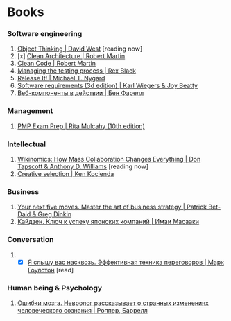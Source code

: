 # **Books**
### Software engineering
1. [Object Thinking | David West](https://www.google.com/search?q=Object+Thinking+%7C+David+West+%D0%BA%D0%BD%D0%B8%D0%B3%D0%B0) [reading now]
2. [x] [Clean Architecture | Robert Martin](https://www.google.com/search?q=%D0%BA%D0%BD%D0%B8%D0%B3%D0%B0+clean+architecture+robert+martin)
3. [Clean Code | Robert Martin](https://www.google.com/search?q=книга+clean+code+robert+martin)
4. [Managing the testing process | Rex Black](https://www.google.com/search?q=Managing+the+testing+process+%7C+Rex+Black+%D0%BA%D0%BD%D0%B8%D0%B3%D0%B0)
5. [Release It! | Michael T. Nygard](https://www.google.com/search?q=Release+It!+%7C+Michael+T.+Nygard+%D0%BA%D0%BD%D0%B8%D0%B3%D0%B0)
6. [Software requirements (3d edition) | Karl Wiegers & Joy Beatty](https://www.google.com/search?q=Software+requirements+(3d+edition)+%7C+Karl+Wiegers+%2526+Joy+Beatty+%D0%BA%D0%BD%D0%B8%D0%B3%D0%B0)
7. [Веб-компоненты в действии | Бен Фарелл](https://www.google.com/search?q=%D0%92%D0%B5%D0%B1-%D0%BA%D0%BE%D0%BC%D0%BF%D0%BE%D0%BD%D0%B5%D0%BD%D1%82%D1%8B+%D0%B2+%D0%B4%D0%B5%D0%B9%D1%81%D1%82%D0%B2%D0%B8%D0%B8+%7C+%D0%91%D0%B5%D0%BD+%D0%A4%D0%B0%D1%80%D0%B5%D0%BB%D0%BB+%D0%BA%D0%BD%D0%B8%D0%B3%D0%B0)

### Management
1. [PMP Exam Prep | Rita Mulcahy (10th edition)](https://www.google.com/search?q=PMP+Exam+Prep+%7C+Rita+Mulcahy+(10th+edition)+%D0%BA%D0%BD%D0%B8%D0%B3%D0%B0)

### Intellectual
1. [Wikinomics: How Mass Collaboration Changes Everything | Don Tapscott & Anthony D. Williams](https://en.wikipedia.org/wiki/Wikinomics) [reading now]
2. [Creative selection | Ken Kocienda](https://www.google.com/search?q=%D0%BA%D0%BD%D0%B8%D0%B3%D0%B0+Creative+selection+%7C+Ken+Kocienda)

### Business
1. [Your next five moves. Master the art of business strategy | Patrick Bet-Daid & Greg Dinkin](https://www.google.com/search?q=Your+next+five+moves.+Master+the+art+of+business+strategy+%7C+Patrick+Bet-Daid+%2526+Greg+Dinkin+%D0%BA%D0%BD%D0%B8%D0%B3%D0%B0)
2. [Кайдзен. Ключ к успеху японских компаний | Имаи Масааки](https://www.google.com/search?q=%D0%BA%D0%BD%D0%B8%D0%B3%D0%B0+%D0%9A%D0%B0%D0%B9%D0%B4%D0%B7%D0%B5%D0%BD.+%D0%9A%D0%BB%D1%8E%D1%87+%D0%BA+%D1%83%D1%81%D0%BF%D0%B5%D1%85%D1%83+%D1%8F%D0%BF%D0%BE%D0%BD%D1%81%D0%BA%D0%B8%D1%85+%D0%BA%D0%BE%D0%BC%D0%BF%D0%B0%D0%BD%D0%B8%D0%B9+%7C+%D0%98%D0%BC%D0%B0%D0%B8+%D0%9C%D0%B0%D1%81%D0%B0%D0%B0%D0%BA%D0%B8)

### Conversation
1. - [x] [Я слышу вас насквозь. Эффективная техника переговоров | Марк Гоулстон](https://www.google.com/search?q=%D0%BA%D0%BD%D0%B8%D0%B3%D0%B0+%D0%AF+%D1%81%D0%BB%D1%8B%D1%88%D1%83+%D0%B2%D0%B0%D1%81+%D0%BD%D0%B0%D1%81%D0%BA%D0%B2%D0%BE%D0%B7%D1%8C.+%D0%AD%D1%84%D1%84%D0%B5%D0%BA%D1%82%D0%B8%D0%B2%D0%BD%D0%B0%D1%8F+%D1%82%D0%B5%D1%85%D0%BD%D0%B8%D0%BA%D0%B0+%D0%BF%D0%B5%D1%80%D0%B5%D0%B3%D0%BE%D0%B2%D0%BE%D1%80%D0%BE%D0%B2+%7C+%D0%9C%D0%B0%D1%80%D0%BA+%D0%93%D0%BE%D1%83%D0%BB%D1%81%D1%82%D0%BE%D0%BD) [read]

### Human being & Psychology
1. [Ошибки мозга. Невролог рассказывает о странных изменениях человеческого сознания | Роппер, Баррелл](https://www.labirint.ru/books/925668/)

<!-- Image in MD samples -->
<!-- <img src="https://bilder.buecher.de/produkte/12/12615/12615317z.jpg" width="200"/> -->
<!-- <img src="https://target.scene7.com/is/image/Target/GUEST_95c73c9a-9f28-48a3-92fa-15c6e9de752f?wid=488&hei=488&fmt=pjpeg" width="230"/> -->